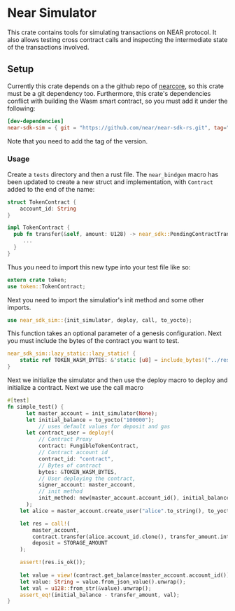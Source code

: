 # Near Simulator

This crate contains tools for simulating transactions on NEAR protocol.
It also allows testing cross contract calls and inspecting the intermediate state of the transactions
involved.

## Setup

Currently this crate depends on a the github repo of [nearcore](https://github.com/near/nearcore), so this crate must be a git dependency too.
Furthermore, this crate's dependencies conflict with building the Wasm smart contract, so you must add it under the following:

```toml
[dev-dependencies]
near-sdk-sim = { git = "https://github.com/near/near-sdk-rs.git", tag="2.0.0" }

```

Note that you need to add the tag of the version.

### Usage

Create a `tests` directory and then a rust file. The `near_bindgen` macro has been updated to create a new struct and implementation, with `Contract` added to the end of the name:

```rust
struct TokenContract {
    account_id: String
}

impl TokenContract {
  pub fn transfer(&self, amount: U128) -> near_sdk::PendingContractTransaction {
     ...
  }
}
```

Thus you need to import this new type into your test file like so:

```rust
extern crate token;
use token::TokenContract;
```

Next you need to import the simulatior's init method and some other imports.

```rust
use near_sdk_sim::{init_simulator, deploy, call, to_yocto};
```

This function takes an optional parameter of a genesis configuration. 
Next you must include the bytes of the contract you want to test.

```rust
near_sdk_sim::lazy_static::lazy_static! {
    static ref TOKEN_WASM_BYTES: &'static [u8] = include_bytes!("../res/token.wasm").as_ref();
}
```
Next we initialize the simulator and then use the deploy macro to deploy and 
initialize a contract.  Next we use the call macro
```rust
#[test]
fn simple_test() {
      let master_account = init_simulator(None);
      let initial_balance = to_yocto("100000");
          // uses default values for deposit and gas
      let contract_user = deploy!(
          // Contract Proxy
          contract: FungibleTokenContract,
          // Contract account id
          contract_id: "contract",
          // Bytes of contract
          bytes: &TOKEN_WASM_BYTES,
          // User deploying the contract,
          signer_account: master_account,
          // init method
          init_method: new(master_account.account_id(), initial_balance.into())
      );
    let alice = master_account.create_user("alice".to_string(), to_yocto("100"));

    let res = call!(
        master_account,
        contract.transfer(alice.account_id.clone(), transfer_amount.into()),
        deposit = STORAGE_AMOUNT
    );

    assert!(res.is_ok());
    
    let value = view!(contract.get_balance(master_account.account_id()));
    let value: String = value.from_json_value().unwrap();
    let val = u128::from_str(&value).unwrap();
    assert_eq!(initial_balance - transfer_amount, val);
}
```

